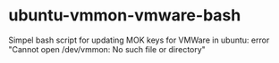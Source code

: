 # ubuntu-vmmon-vmware-bash
Simpel bash script for updating MOK keys for VMWare in ubuntu: error "Cannot open /dev/vmmon: No such file or directory"
